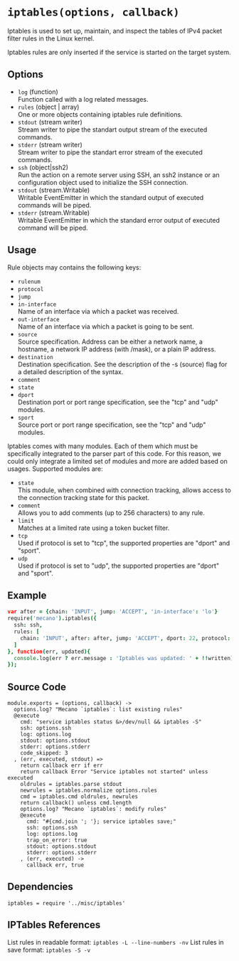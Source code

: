 
# `iptables(options, callback)`

Iptables  is  used to set up, maintain, and inspect the tables of IPv4 packet 
filter rules in the Linux kernel.

Iptables rules are only inserted if the service is started on the target system.

## Options

*   `log` (function)    
    Function called with a log related messages.   
*   `rules` (object | array)   
    One or more objects containing iptables rule definitions.   
*   `stdout` (stream writer)   
    Stream writer to pipe the standart output stream of the executed commands.   
*   `stderr` (stream writer)   
    Stream writer to pipe the standart error stream of the executed commands.   
*   `ssh` (object|ssh2)   
    Run the action on a remote server using SSH, an ssh2 instance or an
    configuration object used to initialize the SSH connection.   
*   `stdout` (stream.Writable)   
    Writable EventEmitter in which the standard output of executed commands will
    be piped.   
*   `stderr` (stream.Writable)   
    Writable EventEmitter in which the standard error output of executed command
    will be piped.   

## Usage

Rule objects may contains the following keys:

*   `rulenum`   
*   `protocol`   
*   `jump`   
*   `in-interface`   
    Name of an interface via which a packet was received.   
*   `out-interface`   
    Name of an interface via which a packet is going to be sent.   
*   `source`   
    Source specification. Address can be either a network name, a hostname, a
    network IP address (with /mask), or a plain IP address.   
*   `destination`   
    Destination specification. See the description of the -s (source) flag for
    a detailed description of the syntax.   
*   `comment`   
*   `state`   
*   `dport`   
    Destination port or port range specification, see the "tcp" and "udp"
    modules.   
*   `sport`   
    Source port or port range specification, see the "tcp" and "udp" modules.   

Iptables comes with many modules. Each of them which must be specifically 
integrated to the parser part of this code. For this reason, we could only
integrate a limited set of modules and more are added based on usages. Supported
modules are:

*   `state`   
    This module, when combined with connection tracking, allows access to the
    connection tracking state for this packet.   
*   `comment`   
    Allows you to add comments (up to 256 characters) to any rule.   
*   `limit`   
    Matches at a limited rate using a token bucket filter.   
*   `tcp`   
    Used if protocol is set to "tcp", the supported properties are "dport" and
    "sport".   
*   `udp`   
    Used if protocol is set to "udp", the supported properties are "dport" and
    "sport".   

## Example

```coffee
var after = {chain: 'INPUT', jump: 'ACCEPT', 'in-interface': 'lo'}
require('mecano').iptables({
  ssh: ssh,
  rules: [
    chain: 'INPUT', after: after, jump: 'ACCEPT', dport: 22, protocol: 'tcp'
  ]
}, function(err, updated){
  console.log(err ? err.message : 'Iptables was updated: ' + !!written);
});
```

## Source Code

    module.exports = (options, callback) ->
      options.log? "Mecano `iptables`: list existing rules"
      @execute
        cmd: "service iptables status &>/dev/null && iptables -S"
        ssh: options.ssh
        log: options.log
        stdout: options.stdout
        stderr: options.stderr
        code_skipped: 3
      , (err, executed, stdout) =>
        return callback err if err
        return callback Error "Service iptables not started" unless executed
        oldrules = iptables.parse stdout
        newrules = iptables.normalize options.rules
        cmd = iptables.cmd oldrules, newrules
        return callback() unless cmd.length
        options.log? "Mecano `iptables`: modify rules"
        @execute
          cmd: "#{cmd.join '; '}; service iptables save;"
          ssh: options.ssh
          log: options.log
          trap_on_error: true
          stdout: options.stdout
          stderr: options.stderr
        , (err, executed) ->
          callback err, true

## Dependencies

    iptables = require '../misc/iptables'

## IPTables References

List rules in readable format: `iptables -L --line-numbers -nv`
List rules in save format: `iptables -S -v`

